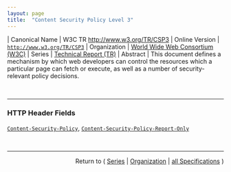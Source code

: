 ```yaml
---
layout: page
title:  "Content Security Policy Level 3"
---
```


| Canonical Name | W3C TR http://www.w3.org/TR/CSP3
| Online Version | [`http://www.w3.org/TR/CSP3`](http://www.w3.org/TR/CSP3)
| Organization | [World Wide Web Consortium (W3C)](..  "List of specification series by this organization")
| Series | [Technical Report (TR)](.  "List of specifications in this series")
| Abstract | This document defines a mechanism by which web developers can control the resources which a particular page can fetch or execute, as well as a number of security-relevant policy decisions.

<br/>
<hr/>

### HTTP Header Fields

[`Content-Security-Policy`](/concepts/http-header/Content-Security-Policy "The Content-Security-Policy HTTP response header field is the preferred mechanism for delivering a policy from a server to a client."), [`Content-Security-Policy-Report-Only`](/concepts/http-header/Content-Security-Policy-Report-Only "The Content-Security-Policy-Report-Only HTTP response header field allows web developers to experiment with policies by monitoring (but not enforcing) their effects.")



<br/>
<hr/>

<p style="text-align: right">Return to ( <a href="./">Series</a> | <a href="../">Organization</a> | <a href="../../">all Specifications</a> )</p>